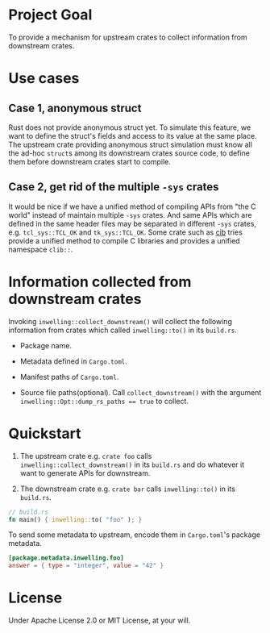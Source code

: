 # Project Goal

To provide a mechanism for upstream crates to collect information from
downstream crates.

# Use cases

## Case 1, anonymous struct

Rust does not provide anonymous struct yet. To simulate this feature, we want to
define the struct's fields and access to its value at the same place. The
upstream crate providing anonymous struct simulation must know all the ad-hoc
`struct`s among its downstream crates source code, to define them before
downstream crates start to compile.

## Case 2, get rid of the multiple `-sys` crates

It would be nice if we have a unified method of compiling APIs from
"the C world" instead of maintain multiple `-sys` crates. And same APIs which
are defined in the same header files may be separated in different `-sys`
crates, e.g. `tcl_sys::TCL_OK` and `tk_sys::TCL_OK`.  Some crate such as
[cib](https://crates.io/crates/clib) tries provide a unified method to compile C
libraries and provides a unified namespace `clib::`.

# Information collected from downstream crates

Invoking `inwelling::collect_downstream()` will collect the following
information from crates which called `inwelling::to()` in its `build.rs`.

- Package name.

- Metadata defined in `Cargo.toml`.

- Manifest paths of `Cargo.toml`.

- Source file paths(optional). Call `collect_downstream()` with the argument
`inwelling::Opt::dump_rs_paths == true` to collect.

# Quickstart

1. The upstream crate e.g. `crate foo` calls `inwelling::collect_downstream()`
in its `build.rs` and do whatever it want to generate APIs for downstream.

2. The downstream crate e.g. `crate bar` calls `inwelling::to()` in its
`build.rs`.

```rust
// build.rs
fn main() { inwelling::to( "foo" ); }
```

To send some metadata to upstream, encode them in `Cargo.toml`'s package metadata.

```toml
[package.metadata.inwelling.foo]
answer = { type = "integer", value = "42" }
```

# License

Under Apache License 2.0 or MIT License, at your will.
